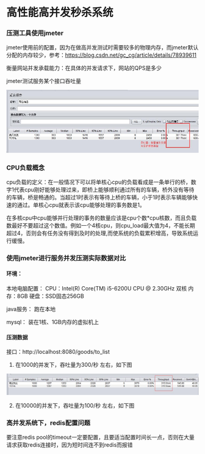 # 高性能高并发秒杀系统

### 压测工具使用jmeter

jmeter使用前的配置，因为在做高并发测试时需要较多的物理内存，而jmeter默认分配的内存较少，参考：https://blog.csdn.net/gc_cg/article/details/78939611

衡量网站并发承载能力：在具体的并发请求下，网站的QPS是多少

jmeter测试服务某个接口吞吐量

![jmeter测试服务某个接口吞吐量](pictures/jmeter-picture1.jpg)

### CPU负载概念
cpu负载的定义：在一般情况下可以将单核心cpu的负载看成是一条单行的桥，数字1代表cpu刚好能够处理过来，即桥上能够顺利通过所有的车辆，桥外没有等待的车辆，桥是畅通的。当超过1时表示有等待上桥的车辆，小于1时表示车辆能够快速的通过。单核心cpu就表示该cpu能够处理的事务数是1。

在多核cpu中cpu能够并行处理的事务的数量应该是cpu个数*cpu核数，而且负载数最好不要超过这个数值。例如一个4核cpu，则cpu_load最大值为4，不能长期超过4，否则会有任务没有得到及时的处理,而使系统的负载累积增高，导致系统运行缓慢。

### 使用jmeter进行服务并发压测实际数据对比

#### 环境：

本地电脑配置：
CPU：Intel(R) Core(TM) i5-6200U CPU @ 2.30GHz 双核
内存：8GB
硬盘：SSD固态256GB

java服务： 跑在本地

mysql： 装在1核、1GB内存的虚拟机上

#### 压测数据

接口：http://localhost:8080/goods/to_list

1. 在1000的并发下，吞吐量为300/秒 左右，如下图

![1000的并发下，吞吐量](pictures/jmeter-picture2.jpg)

2. 在10000的并发下，吞吐量为100/秒 左右，如下图

### 高并发系统下，redis配置问题

要注意redis pool的timeout一定要配置，且要适当配置时间长一点，否则在大量请求获取redis连接时，因为短时间连不到redis而报错


